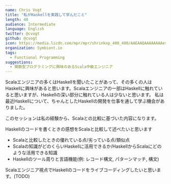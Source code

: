 ```yaml
---
name: Chris Vogt
title: "私がHaskellを実践して学んだこと"
length: 40
audience: Intermediate
language: English
twitter: @cvogt
github: @cvogt
icon: https://media.licdn.com/mpr/mpr/shrinknp_400_400/AAEAAQAAAAAAAAesAAAAJGNlNjE2NDk1LWE0OGYtNGRhMi1iYmE4LTRjZDVjZDMyODRhYQ.jpg
organization: Symbiont.io
tags:
  - Functional Programming
suggestions:
  - 関数型プログラミングに興味のあるScala中級エンジニア
---
```

Scalaエンジニアの多くはHaskellを聞いたことがあって、その多くの人はHaskellに興味があると思います。Scalaエンジニアの一部はHaskellに触れていると思いますが、Haskellの深い部分に触れている人は少ないと思います。
私は最近Haskellについて、ちゃんとしたHaskellの開発を仕事を通して学ぶ機会がありました。

このセッションは私の経験から、Scalaとの比較に基づいた内容になります。

Haskellのコードを書くときの感想をScalaと比較して述べたいと思います
  - Scalaと比較したときの優れている点/劣っている点/類似点
  - Scalaの知識がどのくらいHaskellに活用できるか/HaskellからScalaにどのような活用できる知識
  - Haskellのツール周りと言語機能(例: レコード構文, パターンマッチ, 構文)

Scalaエンジニア視点でHaskellのコードをライブコーディングしたいと思います。(TODO)